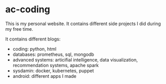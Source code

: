 # ac-coding

This is my personal website. It contains different side projects I did during my free time.

It contains different blogs:

- coding: python, html
- databases: prometheus, sql, mongodb
- advanced systems: articifial intelligence, data visualization, recommendation systems, apache spark
- sysdamin: docker, kubernetes, puppet
- android: different apps I made

